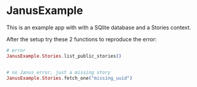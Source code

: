 # JanusExample

This is an example app with with a SQlite database and a Stories context.

After the setup try these 2 functions to reproduce the error:

```elixir
# error
JanusExample.Stories.list_public_stories()


# no Janus error, just a missing story
JanusExample.Stories.fetch_one("missing_uuid")
```
